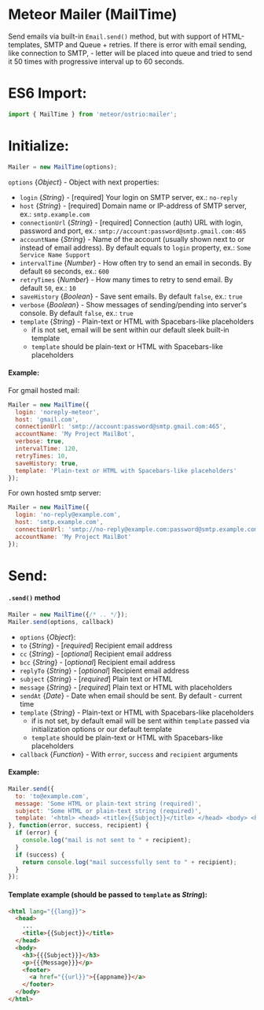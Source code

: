 Meteor Mailer (MailTime)
=============
Send emails via built-in `Email.send()` method, but with support of HTML-templates, SMTP and Queue + retries. If there is error with email sending, like connection to SMTP, - letter will be placed into queue and tried to send it 50 times with progressive interval up to 60 seconds.

ES6 Import:
======
```jsx
import { MailTime } from 'meteor/ostrio:mailer';
```

Initialize:
======
```js
Mailer = new MailTime(options);
```

`options` {*Object*} - Object with next properties:
 - `login` {*String*} - [required] Your login on SMTP server, ex.: `no-reply`
 - `host` {*String*} - [required] Domain name or IP-address of SMTP server, ex.: `smtp.example.com`
 - `connectionUrl` {*String*} - [required] Connection (auth) URL with login, password and port, ex.: `smtp://account:password@smtp.gmail.com:465`
 - `accountName` {*String*} - Name of the account (usually shown next to or instead of email address). By default equals to `login` property, ex.: `Some Service Name Support`
 - `intervalTime` {*Number*} - How often try to send an email in seconds. By default `60` seconds, ex.: `600`
 - `retryTimes` {*Number*} - How many times to retry to send email. By default `50`, ex.: `10`
 - `saveHistory` {*Boolean*} - Save sent emails. By default `false`, ex.: `true`
 - `verbose` {*Boolean*} - Show messages of sending/pending into server's console. By default `false`, ex.: `true`
 - `template` {*String*} - Plain-text or HTML with Spacebars-like placeholders
   * if is not set, email will be sent within our default sleek built-in template
   * `template` should be plain-text or HTML with Spacebars-like placeholders

#### Example:
For gmail hosted mail:
```js
Mailer = new MailTime({
  login: 'noreply-meteor',
  host: 'gmail.com',
  connectionUrl: 'smtp://account:password@smtp.gmail.com:465',
  accountName: 'My Project MailBot',
  verbose: true,
  intervalTime: 120,
  retryTimes: 10,
  saveHistory: true,
  template: 'Plain-text or HTML with Spacebars-like placeholders'
});
```

For own hosted smtp server:
```js
Mailer = new MailTime({
  login: 'no-reply@example.com',
  host: 'smtp.example.com',
  connectionUrl: 'smtp://no-reply@example.com:password@smtp.example.com:587',
  accountName: 'My Project MailBot'
});
```

Send:
======
#### `.send()` method
```js
Mailer = new MailTime({/* .. */});
Mailer.send(options, callback)
```
 - `options` {*Object*}:
  - `to` {*String*} - [*required*] Recipient email address
  - `cc` {*String*} - [*optional*] Recipient email address
  - `bcc` {*String*} - [*optional*] Recipient email address
  - `replyTo` {*String*} - [*optional*] Recipient email address
  - `subject` {*String*} - [*required*] Plain text or HTML
  - `message` {*String*} - [*required*] Plain text or HTML with placeholders
  - `sendAt` {*Date*} - Date when email should be sent. By default - current time
  - `template` {*String*} - Plain-text or HTML with Spacebars-like placeholders
    * if is not set, by default email will be sent within `template` passed via initialization options or our default template
    * `template` should be plain-text or HTML with Spacebars-like placeholders
 - `callback` {*Function*} - With `error`, `success` and `recipient` arguments

#### Example:
```js
Mailer.send({
  to: 'to@example.com',
  message: 'Some HTML or plain-text string (required)',
  subject: 'Some HTML or plain-text string (required)',
  template: '<html> <head> <title>{{Subject}}</title> </head> <body> <h3>{{{Subject}}}</h3> <p>{{{Message}}}</p></body></html>',
}, function(error, success, recipient) {
  if (error) {
    console.log("mail is not sent to " + recipient);
  }
  if (success) {
    return console.log("mail successfully sent to " + recipient);
  }
});
```

#### Template example (should be passed to `template` as *String*):
```html
<html lang="{{lang}}">
  <head>
    ...
    <title>{{Subject}}</title>
  </head>
  <body>
    <h3>{{{Subject}}}</h3>
    <p>{{{Message}}}</p>
    <footer>
      <a href="{{url}}">{{appname}}</a>
    </footer>
  </body>
</html>
```